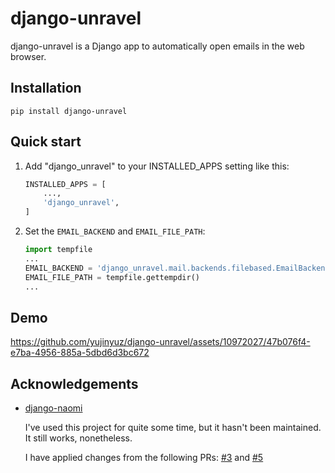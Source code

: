 # django-unravel

django-unravel is a Django app to automatically open emails in the web browser.

## Installation

```console
pip install django-unravel
```

## Quick start

1. Add "django_unravel" to your INSTALLED_APPS setting like this:

    ```python
    INSTALLED_APPS = [
        ...,
        'django_unravel',
    ]
    ```

2. Set the `EMAIL_BACKEND` and `EMAIL_FILE_PATH`:

    ```python
    import tempfile
    ...
    EMAIL_BACKEND = 'django_unravel.mail.backends.filebased.EmailBackend'
    EMAIL_FILE_PATH = tempfile.gettempdir()
    ...
    ```

## Demo

https://github.com/yujinyuz/django-unravel/assets/10972027/47b076f4-e7ba-4956-885a-5dbd6d3bc672


## Acknowledgements

- [django-naomi](https://github.com/edwinlunando/django-naomi/)

  I've used this project for quite some time, but it hasn't been maintained. It still works,
  nonetheless.

  I have applied changes from the following PRs: [#3](https://github.com/edwinlunando/django-naomi/pull/3) and [#5](https://github.com/edwinlunando/django-naomi/pull/5)
